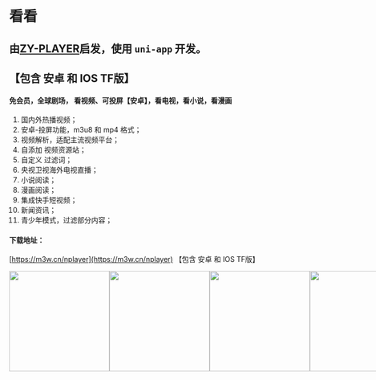 # 看看

## 由[ZY-PLAYER](https://github.com/cuiocean/ZY-Player)启发，使用 `uni-app` 开发。
## 【包含 安卓 和 IOS TF版】

#### 免会员，全球剧场， 看视频、可投屏【安卓】，看电视，看小说，看漫画

1. 国内外热播视频；
2. 安卓-投屏功能，m3u8 和 mp4 格式；
3. 视频解析，适配主流视频平台；
4. 自添加 视频资源站；
5. 自定义 过滤词；
6. 央视卫视海外电视直播；
7. 小说阅读；
8. 漫画阅读；
9. 集成快手短视频；
10. 新闻资讯；
11. 青少年模式，过滤部分内容；

#### 下载地址：

[https://m3w.cn/nplayer](https://m3w.cn/nplayer)  【包含 安卓 和 IOS TF版】

<p style="display:flex;">
  <img src='https://i.niupic.com/images/2021/05/25/9io4.jpg' width="200">
  <img src='https://i.niupic.com/images/2021/05/25/9io5.jpg' width="200">
  <img src='https://i.niupic.com/images/2021/05/25/9io7.jpg' width="200">
  <img src='https://i.niupic.com/images/2021/05/25/9io8.jpg' width="200">
  <img src='https://i.niupic.com/images/2021/05/25/9ioe.jpg' width="200">
  <img src='https://i.niupic.com/images/2021/05/25/9iog.jpg' width="200">
  <img src='https://i.niupic.com/images/2021/05/25/9ioj.jpg' width="200">
  <img src='https://i.niupic.com/images/2021/05/25/9ion.jpg' width="200">
</p>
